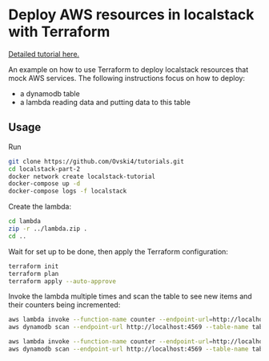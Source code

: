 Deploy AWS resources in localstack with Terraform
=================================================

[Detailed tutorial here.](https://baptiste.bouchereau.pro/tutorial/deploy-localstack-resources-with-terraform/)

An example on how to use Terraform to deploy localstack resources that mock AWS services. The following instructions focus on how to deploy:
* a dynamodb table
* a lambda reading data and putting data to this table

Usage
-----

Run

```bash
git clone https://github.com/Ovski4/tutorials.git
cd localstack-part-2
docker network create localstack-tutorial
docker-compose up -d
docker-compose logs -f localstack
```

Create the lambda:

```bash
cd lambda
zip -r ../lambda.zip .
cd ..
```

Wait for set up to be done, then apply the Terraform configuration:

```bash
terraform init
terraform plan
terraform apply --auto-approve
```

Invoke the lambda multiple times and scan the table to see new items and their counters being incremented:

```bash
aws lambda invoke --function-name counter --endpoint-url=http://localhost:4574 --payload '{"id": "test"}' output.txt
aws dynamodb scan --endpoint-url http://localhost:4569 --table-name table_1

aws lambda invoke --function-name counter --endpoint-url=http://localhost:4574 --payload '{"id": "test2"}' output.txt
aws dynamodb scan --endpoint-url http://localhost:4569 --table-name table_1
```
